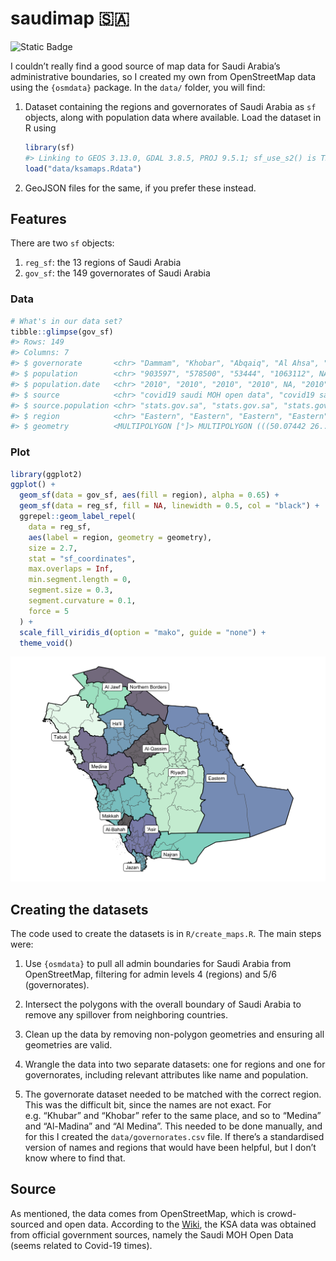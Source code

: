 
<!-- README.md is generated from README.Rmd. Please edit that file -->

# saudimap 🇸🇦

<!-- badges: start -->

![Static
Badge](https://img.shields.io/badge/yalla-saudiya-green?labelColor=EDDAAB&color=%230f6b3a)
<!-- badges: end -->

I couldn’t really find a good source of map data for Saudi Arabia’s
administrative boundaries, so I created my own from OpenStreetMap data
using the `{osmdata}` package. In the `data/` folder, you will find:

1.  Dataset containing the regions and governorates of Saudi Arabia as
    `sf` objects, along with population data where available. Load the
    dataset in R using

    ``` r
    library(sf)
    #> Linking to GEOS 3.13.0, GDAL 3.8.5, PROJ 9.5.1; sf_use_s2() is TRUE
    load("data/ksamaps.Rdata")
    ```

2.  GeoJSON files for the same, if you prefer these instead.

## Features

There are two `sf` objects:

1.  `reg_sf`: the 13 regions of Saudi Arabia
2.  `gov_sf`: the 149 governorates of Saudi Arabia

### Data

``` r
# What's in our data set?
tibble::glimpse(gov_sf)
#> Rows: 149
#> Columns: 7
#> $ governorate       <chr> "Dammam", "Khobar", "Abqaiq", "Al Ahsa", "Al Udayd",…
#> $ population        <chr> "903597", "578500", "53444", "1063112", NA, "52340",…
#> $ population.date   <chr> "2010", "2010", "2010", "2010", NA, "2010", "2022", …
#> $ source            <chr> "covid19 saudi MOH open data", "covid19 saudi MOH op…
#> $ source.population <chr> "stats.gov.sa", "stats.gov.sa", "stats.gov.sa", "sta…
#> $ region            <chr> "Eastern", "Eastern", "Eastern", "Eastern", "Eastern…
#> $ geometry          <MULTIPOLYGON [°]> MULTIPOLYGON (((50.07442 26..., MULTIPO…
```

### Plot

``` r
library(ggplot2)
ggplot() +
  geom_sf(data = gov_sf, aes(fill = region), alpha = 0.65) +
  geom_sf(data = reg_sf, fill = NA, linewidth = 0.5, col = "black") +
  ggrepel::geom_label_repel(
    data = reg_sf,
    aes(label = region, geometry = geometry),
    size = 2.7,
    stat = "sf_coordinates",
    max.overlaps = Inf,
    min.segment.length = 0,
    segment.size = 0.3,
    segment.curvature = 0.1,
    force = 5
  ) +
  scale_fill_viridis_d(option = "mako", guide = "none") +
  theme_void()
```

![](README_files/figure-gfm/saudimap-1.png)<!-- -->

## Creating the datasets

The code used to create the datasets is in `R/create_maps.R`. The main
steps were:

1.  Use `{osmdata}` to pull all admin boundaries for Saudi Arabia from
    OpenStreetMap, filtering for admin levels 4 (regions) and 5/6
    (governorates).

2.  Intersect the polygons with the overall boundary of Saudi Arabia to
    remove any spillover from neighboring countries.

3.  Clean up the data by removing non-polygon geometries and ensuring
    all geometries are valid.

4.  Wrangle the data into two separate datasets: one for regions and one
    for governorates, including relevant attributes like name and
    population.

5.  The governorate dataset needed to be matched with the correct
    region. This was the difficult bit, since the names are not exact.
    For e.g. “Khubar” and “Khobar” refer to the same place, and so to
    “Medina” and “Al-Madina” and “Al Medina”. This needed to be done
    manually, and for this I created the `data/governorates.csv` file.
    If there’s a standardised version of names and regions that would
    have been helpful, but I don’t know where to find that.

## Source

As mentioned, the data comes from OpenStreetMap, which is crowd-sourced
and open data. According to the
[Wiki](https://wiki.openstreetmap.org/wiki/Saudi_Arabia/Admin_Boundaries_of_Regions_and_Governorates_Import),
the KSA data was obtained from official government sources, namely the
Saudi MOH Open Data (seems related to Covid-19 times).
